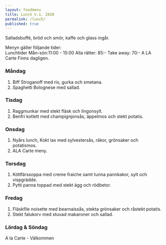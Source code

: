 ```yaml
---
layout: foodmenu
title: Lunch V.1. 2020
permalink: /lunch/
published: true
---
```

Salladsbuffé, bröd och smör, kaffe och glass ingår.

Menyn gäller följande tider:  
Lunchtider  Mån-sön:11:00 - 15:00
Alla rätter: 85:- Take away: 70:-
A LA Carte Finns dagligen.

### Måndag
1. Biff Stroganoff med ris, gurka och smetana.
2. Spaghetti Bolognese med sallad.

### Tisdag
1. Raggmunkar med stekt fläsk och lingonsylt.
2. Benfri kotlett med champignjonsås, äppelmos och stekt potatis.

### Onsdag
1. Nyårs lunch, Kokt lax med sylvestersås, räkor, grönsaker och potatismos.
2. ALA Carte meny.

### Torsdag
1. Köttfärssoppa med creme fraiche samt tunna pannkakor, sylt och vispgrädde. 
21. Pytti panna toppad med stekt ägg och rödbetor.

### Fredag
1. Fläskfile noisette med bearnaissås, stekta grönsaker och råstekt potatis.
2. Stekt falukorv med stuvad makaroner och sallad.
                                                                                                    
                   
### Lördag & Söndag
A la Carte - Välkommen
